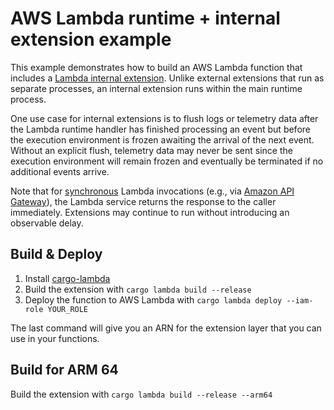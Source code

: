 # AWS Lambda runtime + internal extension example

This example demonstrates how to build an AWS Lambda function that includes a
[Lambda internal extension](https://docs.aws.amazon.com/lambda/latest/dg/runtimes-extensions-api.html).
Unlike external extensions that run as separate processes, an internal extension runs within the
main runtime process.

One use case for internal extensions is to flush logs or telemetry data after the Lambda runtime
handler has finished processing an event but before the execution environment is frozen awaiting the
arrival of the next event. Without an explicit flush, telemetry data may never be sent since the
execution environment will remain frozen and eventually be terminated if no additional events arrive.

Note that for
[synchronous](https://docs.aws.amazon.com/lambda/latest/dg/invocation-sync.html) Lambda invocations
(e.g., via
[Amazon API Gateway](https://docs.aws.amazon.com/apigateway/latest/developerguide/set-up-lambda-integrations.html)),
the Lambda service returns the response to the caller immediately. Extensions may continue to run
without introducing an observable delay.

## Build & Deploy

1. Install [cargo-lambda](https://github.com/cargo-lambda/cargo-lambda#installation)
2. Build the extension with `cargo lambda build --release`
3. Deploy the function to AWS Lambda with `cargo lambda deploy --iam-role YOUR_ROLE`

The last command will give you an ARN for the extension layer that you can use in your functions.

## Build for ARM 64

Build the extension with `cargo lambda build --release --arm64`
